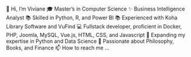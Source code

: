 👋 Hi, I’m Viviane
🎓 Master’s in Computer Science
✨ Business Intelligence Analyst
📚 Skilled in Python, R, and Power BI
📚 Experienced with Koha Library Software and VuFind
💻 Fullstack developer, proficient in Docker, PHP, Joomla, MySQL, Vue.js, HTML, CSS, and Javascript
🌱 Expanding my expertise in Python and Data Science
👀 Passionate about Philosophy, Books, and Finance
📫 How to reach me ...


